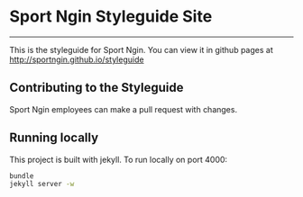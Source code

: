 # Sport Ngin Styleguide Site
---

This is the styleguide for Sport Ngin. You can view it in github pages at http://sportngin.github.io/styleguide

## Contributing to the Styleguide
Sport Ngin employees can make a pull request with changes.

## Running locally
This project is built with jekyll. To run locally on port 4000:

```sh
bundle
jekyll server -w
```

